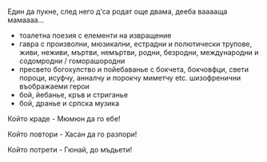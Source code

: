 Един да пукне, след него д'са родат още двама, дееба вааааща мамаааа…

- тоалетна поезия с елементи на извращение
- гавра с произволни, мюзикални, естрадни и полютически трупове, живи, неживи, мъртви, немъртви, родни, безродни, международни и содомродни / гоморашородни
- пресвето богохулство и пойебаванье с бокчета, бокчовфци, свети пороци, исуфчу, анналчу и порокчу миметчу etc. шизофренични въображаеми герои
- бой, йебанье, кръв и стриганье
- бой, дранье и српска музика

Който краде - Мюмюн да го ебе!

Който повтори - Хасан да го разпори!

Който потрети - Гюнай, до мъдьети!
